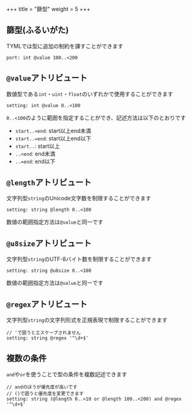 +++
title = "篩型"
weight = 5
+++

## 篩型(ふるいがた)
TYMLでは型に追加の制約を課すことができます
```tyml
port: int @value 100..<200
```

## `@value`アトリビュート
数値型である`int`・`uint`・`float`のいずれかで使用することができます
```tyml
setting: int @value 0..<100
```
`0..<100`のように範囲を指定することができ、記述方法は以下のとおりです

* `start..<end`: start以上end未満
* `start..=end`: start以上end以下
* `start..`: start以上
* `..<end`: end未満
* `..=end`: end以下

## `@length`アトリビュート
文字列型`string`のUnicode文字数を制限することができます
```tyml
setting: string @length 0..<100
```
数値の範囲指定方法は`@value`と同一です

## `@u8size`アトリビュート
文字列型`string`のUTF-8バイト数を制限することができます
```tyml
setting: string @u8size 0..<100
```
数値の範囲指定方法は`@value`と同一です

## `@regex`アトリビュート
文字列型`string`の文字列形式を正規表現で制限することができます
```tyml
// 'で囲うとエスケープされません
setting: string @regex '^\d+$'
```

## 複数の条件
`and`や`or`を使うことで型の条件を複数記述できます
```tyml
// andのほうが優先度が高いです
// ()で囲うと優先度を変更できます
setting: string (@length 0..<10 or @length 100..<200) and @regex '^\d+$'
```